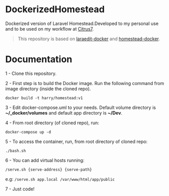 # DockerizedHomestead

Dockerized version of Laravel Homestead.Developed to my personal use and to be used on my workflow at [Citrus7](http://www.citrus7.com.br).

> This repository is based on [laraedit-docker](htts://github.com/laraedit/laraedit-docker) and [homestead-docker](https://github.com/shincoder/homestead-docker).

# Documentation

1 - Clone this repository.

2 - First step is to build the Docker image. Run the following command from image directory (inside the cloned repo).

```
docker build -t harry/homestead:v1
```

3 - Edit docker-compose.uml to your needs. Default volume directory is **~/_docker/volumes** and default app directory is **~/Dev**.

4 - From root directory (of cloned repo), run:

```
docker-compose up -d
```

5 - To access the container, run, from root directory of cloned repo:

```
./bash.sh
```

6 - You can add virtual hosts running:

```
/serve.sh {serve-address} {serve-path}
```

e.g: ```/serve.sh app.local /var/www/html/app/public```

7 - Just code!
